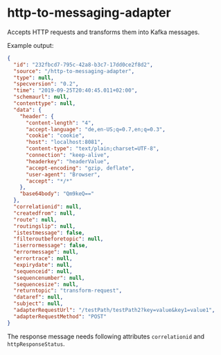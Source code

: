 # http-to-messaging-adapter
Accepts HTTP requests and transforms them into Kafka messages.

Example output:
```JSON
{
  "id": "232fbcd7-795c-42a8-b3c7-17dd0ce2f8d2",
  "source": "/http-to-messaging-adapter",
  "type": null,
  "specversion": "0.2",
  "time": "2019-09-25T20:40:45.011+02:00",
  "schemaurl": null,
  "contenttype": null,
  "data": {
    "header": {
      "content-length": "4",
      "accept-language": "de,en-US;q=0.7,en;q=0.3",
      "cookie": "cookie",
      "host": "localhost:8081",
      "content-type": "text/plain;charset=UTF-8",
      "connection": "keep-alive",
      "headerkey": "headerValue",
      "accept-encoding": "gzip, deflate",
      "user-agent": "Browser",
      "accept": "*/*"
    },
    "base64body": "Qm9keQ=="
  },
  "correlationid": null,
  "createdfrom": null,
  "route": null,
  "routingslip": null,
  "istestmessage": false,
  "filteroutbeforetopic": null,
  "iserrormessage": false,
  "errormessage": null,
  "errortrace": null,
  "expirydate": null,
  "sequenceid": null,
  "sequencenumber": null,
  "sequencesize": null,
  "returntopic": "transform-request",
  "dataref": null,
  "subject": null,
  "adapterRequestUrl": "/testPath/testPath2?key=value&key1=value1",
  "adapterRequestMethod": "POST"
}
```

The response message needs following attributes `correlationid` and `httpResponseStatus`.
